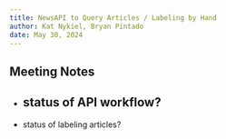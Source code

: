 ```yaml
---
title: NewsAPI to Query Articles / Labeling by Hand
author: Kat Nykiel, Bryan Pintado
date: May 30, 2024
---
```


## Meeting Notes

- status of API workflow?
  - 
- status of labeling articles?